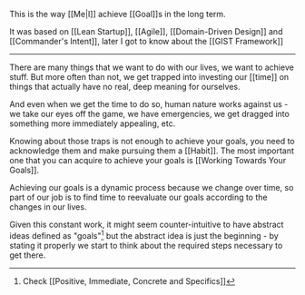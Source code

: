 This is the way [[Me|I]] achieve [[Goal]]s in the long term.

It was based on [[Lean Startup]], [[Agile]], [[Domain-Driven Design]] and [[Commander's Intent]], later I got to know about the [[GIST Framework]]

---

There are many things that we want to do with our lives, we want to achieve stuff. But more often than not, we get trapped into investing our [[time]] on things that actually have no real, deep meaning for ourselves.

And even when we get the time to do so, human nature works against us - we take our eyes off the game, we have emergencies, we get dragged into something more immediately appealing, etc.

Knowing about those traps is not enough to achieve your goals, you need to acknowledge them and make pursuing them a [[Habit]]. The most important one that you can acquire to achieve your goals is [[Working Towards Your Goals]].

Achieving our goals is a dynamic process because we change over time, so part of our job is to find time to reevaluate our goals according to the changes in our lives.

Given this constant work, it might seem counter-intuitive to have abstract ideas defined as "goals"[^1] but the abstract idea is just the beginning - by stating it properly we start to think about the required steps necessary to get there.

[^1]: Check [[Positive, Immediate, Concrete and Specifics]]
